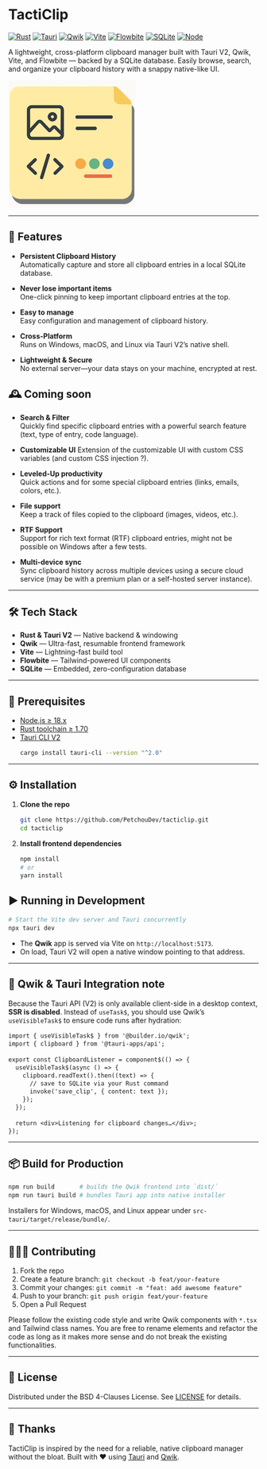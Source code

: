 # TactiClip

[![Rust](https://img.shields.io/badge/Rust-1.86.0-black?style=flat-square&logo=rust&logoColor=white)](https://www.rust-lang.org/)  [![Tauri](https://img.shields.io/badge/Tauri-v2.0-blue?style=flat-square&logo=tauri)](https://tauri.app/)  [![Qwik](https://img.shields.io/badge/Qwik-1.13-lightgrey?style=flat-square&logo=qwik)](https://qwik.builder.io/)  [![Vite](https://img.shields.io/badge/Vite-5.3.5-yellow?style=flat-square&logo=vite&logoColor=black)](https://vitejs.dev/)  [![Flowbite](https://img.shields.io/badge/Flowbite-1.0-blue?style=flat-square&logo=flowbite)](https://flowbite.com/)  [![SQLite](https://img.shields.io/badge/SQLite-3.40-lightgrey?style=flat-square&logo=sqlite&logoColor=4479A1)](https://sqlite.org/)  [![Node](https://img.shields.io/badge/Node.js-22.11.0-green?style=flat-square&logo=node.js&logoColor=white)](https://nodejs.org/) 


A lightweight, cross-platform clipboard manager built with Tauri V2, Qwik, Vite, and Flowbite — backed by a SQLite database. 
Easily browse, search, and organize your clipboard history with a snappy native-like UI.

![](src-tauri/icons/icon.png)

---

## 🚀 Features

- **Persistent Clipboard History**  
  Automatically capture and store all clipboard entries in a local SQLite database.

- **Never lose important items**  
  One-click pinning to keep important clipboard entries at the top.

- **Easy to manage**  
  Easy configuration and management of clipboard history.

- **Cross-Platform**  
  Runs on Windows, macOS, and Linux via Tauri V2’s native shell.

- **Lightweight & Secure**  
  No external server—your data stays on your machine, encrypted at rest.

## 🕰️ Coming soon

- **Search & Filter**  
  Quickly find specific clipboard entries with a powerful search feature (text, type of entry, code language).

- **Customizable UI**
  Extension of the customizable UI with custom CSS variables (and custom CSS injection ?).

- **Leveled-Up productivity**  
  Quick actions and for some special clipboard entries (links, emails, colors, etc.).

- **File support**  
  Keep a track of files copied to the clipboard (images, videos, etc.).

- **RTF Support**  
  Support for rich text format (RTF) clipboard entries, might not be possible on Windows after a few tests.

- **Multi-device sync**  
  Sync clipboard history across multiple devices using a secure cloud service (may be with a premium plan or a self-hosted server instance).

---

## 🛠 Tech Stack

- **Rust & Tauri V2** — Native backend & windowing  
- **Qwik** — Ultra-fast, resumable frontend framework  
- **Vite** — Lightning-fast build tool  
- **Flowbite** — Tailwind-powered UI components  
- **SQLite** — Embedded, zero-configuration database  

---

## 🔧 Prerequisites

- [Node.js ≥ 18.x](https://nodejs.org/)  
- [Rust toolchain ≥ 1.70](https://www.rust-lang.org/tools/install)  
- [Tauri CLI V2](https://tauri.app/v2/)  
  ```bash
  cargo install tauri-cli --version "^2.0"

---

## ⚙️ Installation

1. **Clone the repo**

   ```bash
   git clone https://github.com/PetchouDev/tacticlip.git
   cd tacticlip
   ```

2. **Install frontend dependencies**

   ```bash
   npm install
   # or
   yarn install
   ```

## ▶️ Running in Development

```bash
# Start the Vite dev server and Tauri concurrently
npx tauri dev
```

* The **Qwik** app is served via Vite on `http://localhost:5173`.
* On load, Tauri V2 will open a native window pointing to that address.

---

## 🧩 Qwik & Tauri Integration note

Because the Tauri API (V2) is only available client-side in a desktop context, **SSR is disabled**. Instead of `useTask$`, you should use Qwik’s `useVisibleTask$` to ensure code runs after hydration:

```tsx
import { useVisibleTask$ } from '@builder.io/qwik';
import { clipboard } from '@tauri-apps/api';

export const ClipboardListener = component$(() => {
  useVisibleTask$(async () => {
    clipboard.readText().then((text) => {
      // save to SQLite via your Rust command
      invoke('save_clip', { content: text });
    });
  });

  return <div>Listening for clipboard changes…</div>;
});
```

---

## 📦 Build for Production

```bash
npm run build       # builds the Qwik frontend into `dist/`
npm run tauri build # bundles Tauri app into native installer
```

Installers for Windows, macOS, and Linux appear under `src-tauri/target/release/bundle/`.

---

## 🧑‍🤝‍🧑 Contributing

1. Fork the repo
2. Create a feature branch: `git checkout -b feat/your-feature`
3. Commit your changes: `git commit -m "feat: add awesome feature"`
4. Push to your branch: `git push origin feat/your-feature`
5. Open a Pull Request

Please follow the existing code style and write Qwik components with `*.tsx` and Tailwind class names. You are free to rename elements and refactor the code as long as it makes more sense and do not break the existing functionalities.

---

## 📜 License

Distributed under the BSD 4-Clauses License. See [LICENSE](LICENSE) for details.

---

## 🙏 Thanks

TactiClip is inspired by the need for a reliable, native clipboard manager without the bloat. Built with ❤️ using [Tauri](https://github.com/tauri-apps/tauri) and [Qwik](https://github.com/QwikDev/qwik).


